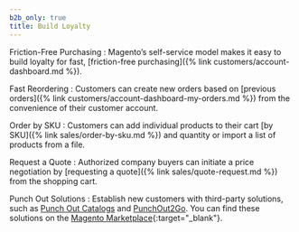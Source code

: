 ```yaml
---
b2b_only: true
title: Build Loyalty
---
```


Friction-Free Purchasing
:  Magento’s self-service model makes it easy to build loyalty for fast, [friction-free purchasing]({% link customers/account-dashboard.md %}).

Fast Reordering
:  Customers can create new orders based on [previous orders]({% link customers/account-dashboard-my-orders.md %}) from the convenience of their customer account.

Order by SKU
:  Customers can add individual products to their cart [by SKU]({% link sales/order-by-sku.md %}) and quantity or import a list of products from a file.

Request a Quote
:  Authorized company buyers can initiate a price negotiation by [requesting a quote]({% link sales/quote-request.md %}) from the shopping cart.

Punch Out Solutions
:  Establish new customers with third-party solutions, such as [Punch Out Catalogs][2] and [PunchOut2Go][3]. You can find these solutions on the [Magento Marketplace][1]{:target="_blank"}.

[1]: https://marketplace.magento.com/
[2]: https://www.punchoutcatalogs.com/
[3]: https://www.punchout2go.com/
